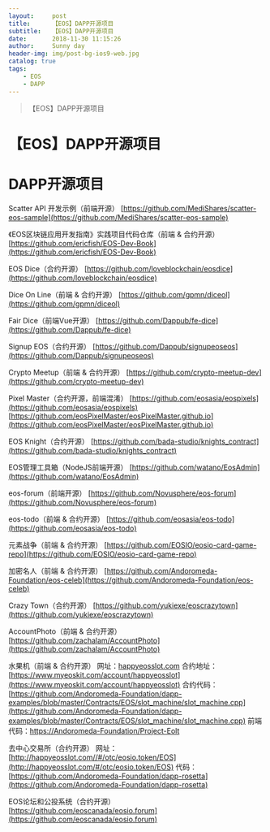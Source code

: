 ```yaml
---
layout:     post
title:      【EOS】DAPP开源项目
subtitle:   【EOS】DAPP开源项目
date:       2018-11-30 11:15:26
author:     Sunny day
header-img: img/post-bg-ios9-web.jpg
catalog: true
tags:
    - EOS
    - DAPP
---
```


>【EOS】DAPP开源项目

# 【EOS】DAPP开源项目


# DAPP开源项目

Scatter API 开发示例（前端开源）
[https://github.com/MediShares/scatter-eos-sample](https://github.com/MediShares/scatter-eos-sample)

《EOS区块链应用开发指南》实践项目代码仓库（前端 & 合约开源）
[https://github.com/ericfish/EOS-Dev-Book](https://github.com/ericfish/EOS-Dev-Book)

EOS Dice（合约开源）
[https://github.com/loveblockchain/eosdice](https://github.com/loveblockchain/eosdice)

Dice On Line（前端 & 合约开源）
[https://github.com/gpmn/diceol](https://github.com/gpmn/diceol)

Fair Dice（前端Vue开源）
[https://github.com/Dappub/fe-dice](https://github.com/Dappub/fe-dice)

Signup EOS（合约开源）
[https://github.com/Dappub/signupeoseos](https://github.com/Dappub/signupeoseos)

Crypto Meetup（前端 & 合约开源）
[https://github.com/crypto-meetup-dev](https://github.com/crypto-meetup-dev)

Pixel Master（合约开源，前端混淆）
[https://github.com/eosasia/eospixels](https://github.com/eosasia/eospixels)
[https://github.com/eosPixelMaster/eosPixelMaster.github.io](https://github.com/eosPixelMaster/eosPixelMaster.github.io)

EOS Knight（合约开源）
[https://github.com/bada-studio/knights_contract](https://github.com/bada-studio/knights_contract)

EOS管理工具箱（NodeJS前端开源）
[https://github.com/watano/EosAdmin](https://github.com/watano/EosAdmin)

eos-forum（前端开源）
[https://github.com/Novusphere/eos-forum](https://github.com/Novusphere/eos-forum)

eos-todo（前端 & 合约开源）
[https://github.com/eosasia/eos-todo](https://github.com/eosasia/eos-todo)

元素战争（前端 & 合约开源）
[https://github.com/EOSIO/eosio-card-game-repo](https://github.com/EOSIO/eosio-card-game-repo)

加密名人（前端 & 合约开源）
[https://github.com/Andoromeda-Foundation/eos-celeb](https://github.com/Andoromeda-Foundation/eos-celeb)

Crazy Town（合约开源）
[https://github.com/yukiexe/eoscrazytown](https://github.com/yukiexe/eoscrazytown)

AccountPhoto（前端 & 合约开源）
[https://github.com/zachalam/AccountPhoto](https://github.com/zachalam/AccountPhoto)

水果机（前端 & 合约开源）
网址：[happyeosslot.com](http://happyeosslot.com/)
合约地址：[https://www.myeoskit.com/account/happyeosslot](https://www.myeoskit.com/account/happyeosslot)
合约代码：[https://github.com/Andoromeda-Foundation/dapp-examples/blob/master/Contracts/EOS/slot_machine/slot_machine.cpp](https://github.com/Andoromeda-Foundation/dapp-examples/blob/master/Contracts/EOS/slot_machine/slot_machine.cpp)
前端代码：[https://Andoromeda-Foundation/Project-Eolt](https://andoromeda-foundation/Project-Eolt)

去中心交易所（合约开源）
网址：[http://happyeosslot.com//#/otc/eosio.token/EOS](http://happyeosslot.com/#/otc/eosio.token/EOS)
代码：[https://github.com/Andoromeda-Foundation/dapp-rosetta](https://github.com/Andoromeda-Foundation/dapp-rosetta)

EOS论坛和公投系统（合约开源）
[https://github.com/eoscanada/eosio.forum](https://github.com/eoscanada/eosio.forum)

